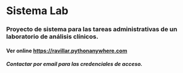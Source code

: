 # Sistema Lab
### Proyecto de sistema para las tareas administrativas de un laboratorio de análisis clínicos.
#### Ver online https://ravillar.pythonanywhere.com
#### *Contactar por email para las credenciales de acceso.*
